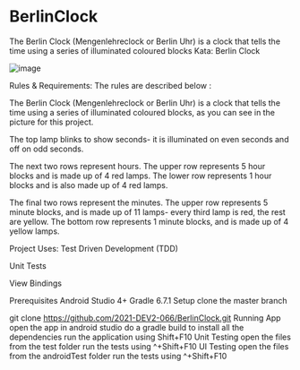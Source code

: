 # BerlinClock
The Berlin Clock (Mengenlehreclock or Berlin Uhr) is a clock that tells the time using a series of illuminated coloured blocks
Kata: Berlin Clock

![image](https://user-images.githubusercontent.com/105281970/167686882-d3ee3145-35c5-423b-ab9f-c70d68316842.png)

Rules & Requirements:
The rules are described below :

The Berlin Clock (Mengenlehreclock or Berlin Uhr) is a clock that tells the time using a series of illuminated coloured blocks, as you can see in the picture for this project.

The top lamp blinks to show seconds- it is illuminated on even seconds and off on odd seconds.

The next two rows represent hours. The upper row represents 5 hour blocks and is made up of 4 red lamps. The lower row represents 1 hour blocks and is also made up of 4 red lamps.

The final two rows represent the minutes. The upper row represents 5 minute blocks, and is made up of 11 lamps- every third lamp is red, the rest are yellow. The bottom row represents 1 minute blocks, and is made up of 4 yellow lamps.

Project Uses:
Test Driven Development (TDD)

Unit Tests

View Bindings

Prerequisites
Android Studio 4+
Gradle 6.7.1
Setup
clone the master branch

 git clone https://github.com/2021-DEV2-066/BerlinClock.git
Running App
open the app in android studio
do a gradle build to install all the dependencies
run the application using Shift+F10
Unit Testing
open the files from the test folder
run the tests using ^+Shift+F10
UI Testing
open the files from the androidTest folder
run the tests using ^+Shift+F10

